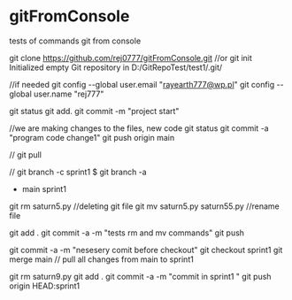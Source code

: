 # gitFromConsole
tests of commands git from console

git clone https://github.com/rej0777/gitFromConsole.git
//or
git init
Initialized empty Git repository in D:/GitRepoTest/test1/.git/

//if needed
  git config --global user.email "rayearth777@wp.pl"
  git config --global user.name "rej777"
  
git status
git add.
git commit -m "project start"

//we are making changes to the files, new code
git status
git commit -a "program code change1"
git push origin main

//
git pull

//
git branch -c sprint1
$ git branch -a
* main
  sprint1
  
git rm saturn5.py //deleting git file
git mv saturn5.py saturn55.py //rename file

git add .
git commit -a -m "tests rm and mv commands"
git push

git commit -a -m "nesesery comit before checkout"
git checkout sprint1
git merge main // pull all changes from main to sprint1

git rm saturn9.py
git add .
git commit -a -m "commit in sprint1 "
git push origin HEAD:sprint1
